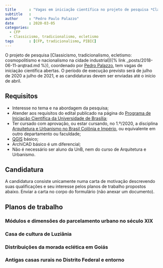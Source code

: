 ```yaml
---
title      : "Vagas em iniciação científica no projeto de pesquisa *Classicismo, nacionalismo, ecletismo*"
subtitle   :
author     : "Pedro Paulo Palazzo"
date       : 2020-03-05
categories:
  - CFP
  - Classicismo, tradicionalismo, ecletismo
tags       : [CFP, tradicionalismo, PIBIC]
---
```


O projeto de pesquisa [Classicismo, tradicionalismo, ecletismo:
cosmopolitismo e nacionalismo na cidade industrial]({% link
_posts/2018-06-11-arqtrad.md %}), coordenado por [Pedro Palazzo](), tem
vagas de iniciação científica abertas. O período de execução previsto
será de julho de 2020 a julho de 2021, e as candidaturas devem ser
enviadas até o início de abril.

Requisitos
----------

- Interesse no tema e na abordagem da pesquisa;
- Atender aos requisitos do edital publicado na página do
  [Programa de Iniciação Científica da Universidade de
  Brasília](http://proic.unb.br/);
- Ter cursado com aprovação, ou estar cursando, no 1.º/2020, a
  disciplina [Arquitetura e Urbanismo no Brasil Colônia e
  Império](https://matriculaweb.unb.br/graduacao/disciplina.aspx?cod=154784),
  ou equivalente em outro departamento ou faculdade;
- [QGIS](http://qgis.org/) básico;
- ArchiCAD básico é um diferencial;
- Não é necessário ser aluno da UnB, nem do curso de Arquitetura e
  Urbanismo.

Candidatura
-----------

A candidatura consiste unicamente numa carta de motivação descrevendo
suas qualificações e seu interesse pelos planos de trabalho propostos
abaixo. Enviar a carta no corpo do formulário (não anexar um documento).

Planos de trabalho
------------------

### Módulos e dimensões do parcelamento urbano no século XIX

### Casa de cultura de Luziânia

### Distribuições da morada eclética em Goiás

### Antigas casas rurais no Distrito Federal e entorno


